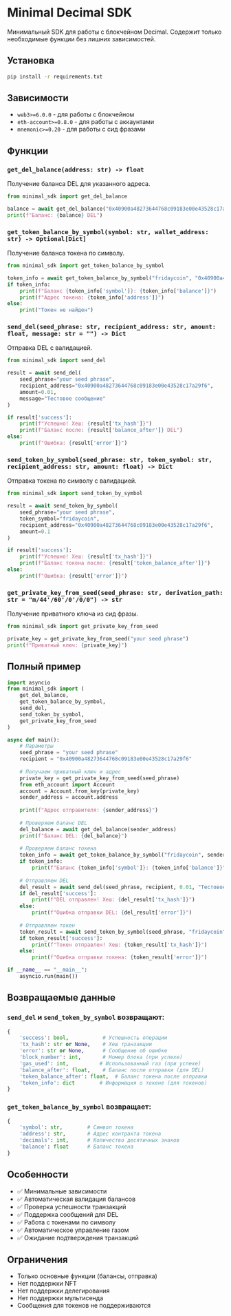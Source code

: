 # Minimal Decimal SDK

Минимальный SDK для работы с блокчейном Decimal. Содержит только необходимые функции без лишних зависимостей.

## Установка

```bash
pip install -r requirements.txt
```

## Зависимости

- `web3>=6.0.0` - для работы с блокчейном
- `eth-account>=0.8.0` - для работы с аккаунтами
- `mnemonic>=0.20` - для работы с сид фразами

## Функции

### `get_del_balance(address: str) -> float`
Получение баланса DEL для указанного адреса.

```python
from minimal_sdk import get_del_balance

balance = await get_del_balance("0x40900a48273644768c09183e00e43528c17a29f6")
print(f"Баланс: {balance} DEL")
```

### `get_token_balance_by_symbol(symbol: str, wallet_address: str) -> Optional[Dict]`
Получение баланса токена по символу.

```python
from minimal_sdk import get_token_balance_by_symbol

token_info = await get_token_balance_by_symbol("fridaycoin", "0x40900a48273644768c09183e00e43528c17a29f6")
if token_info:
    print(f"Баланс {token_info['symbol']}: {token_info['balance']}")
    print(f"Адрес токена: {token_info['address']}")
else:
    print("Токен не найден")
```

### `send_del(seed_phrase: str, recipient_address: str, amount: float, message: str = "") -> Dict`
Отправка DEL с валидацией.

```python
from minimal_sdk import send_del

result = await send_del(
    seed_phrase="your seed phrase",
    recipient_address="0x40900a48273644768c09183e00e43528c17a29f6",
    amount=0.01,
    message="Тестовое сообщение"
)

if result['success']:
    print(f"Успешно! Хеш: {result['tx_hash']}")
    print(f"Баланс после: {result['balance_after']} DEL")
else:
    print(f"Ошибка: {result['error']}")
```

### `send_token_by_symbol(seed_phrase: str, token_symbol: str, recipient_address: str, amount: float) -> Dict`
Отправка токена по символу с валидацией.

```python
from minimal_sdk import send_token_by_symbol

result = await send_token_by_symbol(
    seed_phrase="your seed phrase",
    token_symbol="fridaycoin",
    recipient_address="0x40900a48273644768c09183e00e43528c17a29f6",
    amount=0.1
)

if result['success']:
    print(f"Успешно! Хеш: {result['tx_hash']}")
    print(f"Баланс токена после: {result['token_balance_after']}")
else:
    print(f"Ошибка: {result['error']}")
```

### `get_private_key_from_seed(seed_phrase: str, derivation_path: str = "m/44'/60'/0'/0/0") -> str`
Получение приватного ключа из сид фразы.

```python
from minimal_sdk import get_private_key_from_seed

private_key = get_private_key_from_seed("your seed phrase")
print(f"Приватный ключ: {private_key}")
```

## Полный пример

```python
import asyncio
from minimal_sdk import (
    get_del_balance,
    get_token_balance_by_symbol,
    send_del,
    send_token_by_symbol,
    get_private_key_from_seed
)

async def main():
    # Параметры
    seed_phrase = "your seed phrase"
    recipient = "0x40900a48273644768c09183e00e43528c17a29f6"
    
    # Получаем приватный ключ и адрес
    private_key = get_private_key_from_seed(seed_phrase)
    from eth_account import Account
    account = Account.from_key(private_key)
    sender_address = account.address
    
    print(f"Адрес отправителя: {sender_address}")
    
    # Проверяем баланс DEL
    del_balance = await get_del_balance(sender_address)
    print(f"Баланс DEL: {del_balance}")
    
    # Проверяем баланс токена
    token_info = await get_token_balance_by_symbol("fridaycoin", sender_address)
    if token_info:
        print(f"Баланс {token_info['symbol']}: {token_info['balance']}")
    
    # Отправляем DEL
    del_result = await send_del(seed_phrase, recipient, 0.01, "Тестовое сообщение")
    if del_result['success']:
        print(f"DEL отправлен! Хеш: {del_result['tx_hash']}")
    else:
        print(f"Ошибка отправки DEL: {del_result['error']}")
    
    # Отправляем токен
    token_result = await send_token_by_symbol(seed_phrase, "fridaycoin", recipient, 0.1)
    if token_result['success']:
        print(f"Токен отправлен! Хеш: {token_result['tx_hash']}")
    else:
        print(f"Ошибка отправки токена: {token_result['error']}")

if __name__ == "__main__":
    asyncio.run(main())
```

## Возвращаемые данные

### `send_del` и `send_token_by_symbol` возвращают:

```python
{
    'success': bool,           # Успешность операции
    'tx_hash': str or None,    # Хеш транзакции
    'error': str or None,      # Сообщение об ошибке
    'block_number': int,       # Номер блока (при успехе)
    'gas_used': int,          # Использованный газ (при успехе)
    'balance_after': float,    # Баланс после отправки (для DEL)
    'token_balance_after': float,  # Баланс токена после отправки
    'token_info': dict        # Информация о токене (для токенов)
}
```

### `get_token_balance_by_symbol` возвращает:

```python
{
    'symbol': str,        # Символ токена
    'address': str,       # Адрес контракта токена
    'decimals': int,      # Количество десятичных знаков
    'balance': float      # Баланс токена
}
```

## Особенности

- ✅ Минимальные зависимости
- ✅ Автоматическая валидация балансов
- ✅ Проверка успешности транзакций
- ✅ Поддержка сообщений для DEL
- ✅ Работа с токенами по символу
- ✅ Автоматическое управление газом
- ✅ Ожидание подтверждения транзакций

## Ограничения

- Только основные функции (балансы, отправка)
- Нет поддержки NFT
- Нет поддержки делегирования
- Нет поддержки мультисенда
- Сообщения для токенов не поддерживаются
